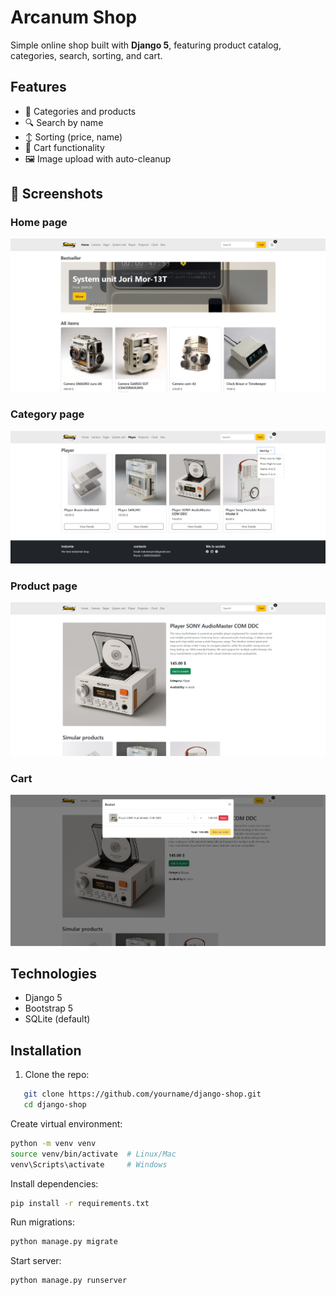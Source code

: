 # Arcanum Shop

Simple online shop built with **Django 5**, featuring product catalog, categories, search, sorting, and cart.

## Features
- 📂 Categories and products
- 🔍 Search by name
- ↕️ Sorting (price, name)
- 🛒 Cart functionality
- 🖼️ Image upload with auto-cleanup

## 📸 Screenshots
### Home page
![Home](screenshots/home.png)
### Category page
![Категорія](screenshots/category.png)
### Product page
![Product_page](screenshots/product.png)
### Cart
![Basket](screenshots/basket.png)

## Technologies
- Django 5
- Bootstrap 5
- SQLite (default)

## Installation
1. Clone the repo:
```bash
   git clone https://github.com/yourname/django-shop.git
   cd django-shop
```

Create virtual environment:
```bash
python -m venv venv
source venv/bin/activate  # Linux/Mac
venv\Scripts\activate     # Windows
```

Install dependencies:
```bash
pip install -r requirements.txt
```

Run migrations:
```bash
python manage.py migrate
```

Start server:
```bash
python manage.py runserver
```